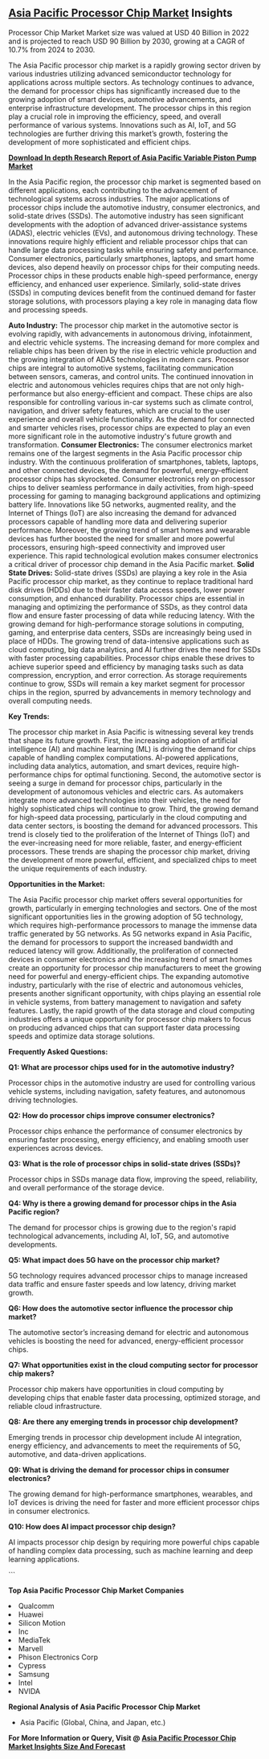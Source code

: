 <h2><a href="https://www.verifiedmarketreports.com/download-sample/?rid=342820&amp;utm_source=Github-Feb&amp;utm_medium=219" target="_blank">Asia Pacific Processor Chip Market</a> Insights</h2><p>Processor Chip Market Market size was valued at USD 40 Billion in 2022 and is projected to reach USD 90 Billion by 2030, growing at a CAGR of 10.7% from 2024 to 2030.</p><p><p>The Asia Pacific processor chip market is a rapidly growing sector driven by various industries utilizing advanced semiconductor technology for applications across multiple sectors. As technology continues to advance, the demand for processor chips has significantly increased due to the growing adoption of smart devices, automotive advancements, and enterprise infrastructure development. The processor chips in this region play a crucial role in improving the efficiency, speed, and overall performance of various systems. Innovations such as AI, IoT, and 5G technologies are further driving this market’s growth, fostering the development of more sophisticated and efficient chips.</p> <p><a href="#"><p><strong>Download In depth Research Report of <a href="https://www.verifiedmarketreports.com/download-sample/?rid=236118&amp;utm_source=Pulse-Dec&amp;utm_medium=219" target="_blank">Asia Pacific Variable Piston Pump Market</a></strong></p></a></p> <p>In the Asia Pacific region, the processor chip market is segmented based on different applications, each contributing to the advancement of technological systems across industries. The major applications of processor chips include the automotive industry, consumer electronics, and solid-state drives (SSDs). The automotive industry has seen significant developments with the adoption of advanced driver-assistance systems (ADAS), electric vehicles (EVs), and autonomous driving technology. These innovations require highly efficient and reliable processor chips that can handle large data processing tasks while ensuring safety and performance. Consumer electronics, particularly smartphones, laptops, and smart home devices, also depend heavily on processor chips for their computing needs. Processor chips in these products enable high-speed performance, energy efficiency, and enhanced user experience. Similarly, solid-state drives (SSDs) in computing devices benefit from the continued demand for faster storage solutions, with processors playing a key role in managing data flow and processing speeds.</p> <p><strong>Auto Industry:</strong> The processor chip market in the automotive sector is evolving rapidly, with advancements in autonomous driving, infotainment, and electric vehicle systems. The increasing demand for more complex and reliable chips has been driven by the rise in electric vehicle production and the growing integration of ADAS technologies in modern cars. Processor chips are integral to automotive systems, facilitating communication between sensors, cameras, and control units. The continued innovation in electric and autonomous vehicles requires chips that are not only high-performance but also energy-efficient and compact. These chips are also responsible for controlling various in-car systems such as climate control, navigation, and driver safety features, which are crucial to the user experience and overall vehicle functionality. As the demand for connected and smarter vehicles rises, processor chips are expected to play an even more significant role in the automotive industry's future growth and transformation. <strong>Consumer Electronics:</strong> The consumer electronics market remains one of the largest segments in the Asia Pacific processor chip industry. With the continuous proliferation of smartphones, tablets, laptops, and other connected devices, the demand for powerful, energy-efficient processor chips has skyrocketed. Consumer electronics rely on processor chips to deliver seamless performance in daily activities, from high-speed processing for gaming to managing background applications and optimizing battery life. Innovations like 5G networks, augmented reality, and the Internet of Things (IoT) are also increasing the demand for advanced processors capable of handling more data and delivering superior performance. Moreover, the growing trend of smart homes and wearable devices has further boosted the need for smaller and more powerful processors, ensuring high-speed connectivity and improved user experience. This rapid technological evolution makes consumer electronics a critical driver of processor chip demand in the Asia Pacific market. <strong>Solid State Drives:</strong> Solid-state drives (SSDs) are playing a key role in the Asia Pacific processor chip market, as they continue to replace traditional hard disk drives (HDDs) due to their faster data access speeds, lower power consumption, and enhanced durability. Processor chips are essential in managing and optimizing the performance of SSDs, as they control data flow and ensure faster processing of data while reducing latency. With the growing demand for high-performance storage solutions in computing, gaming, and enterprise data centers, SSDs are increasingly being used in place of HDDs. The growing trend of data-intensive applications such as cloud computing, big data analytics, and AI further drives the need for SSDs with faster processing capabilities. Processor chips enable these drives to achieve superior speed and efficiency by managing tasks such as data compression, encryption, and error correction. As storage requirements continue to grow, SSDs will remain a key market segment for processor chips in the region, spurred by advancements in memory technology and overall computing needs. <p><strong>Key Trends:</strong></p> <p>The processor chip market in Asia Pacific is witnessing several key trends that shape its future growth. First, the increasing adoption of artificial intelligence (AI) and machine learning (ML) is driving the demand for chips capable of handling complex computations. AI-powered applications, including data analytics, automation, and smart devices, require high-performance chips for optimal functioning. Second, the automotive sector is seeing a surge in demand for processor chips, particularly in the development of autonomous vehicles and electric cars. As automakers integrate more advanced technologies into their vehicles, the need for highly sophisticated chips will continue to grow. Third, the growing demand for high-speed data processing, particularly in the cloud computing and data center sectors, is boosting the demand for advanced processors. This trend is closely tied to the proliferation of the Internet of Things (IoT) and the ever-increasing need for more reliable, faster, and energy-efficient processors. These trends are shaping the processor chip market, driving the development of more powerful, efficient, and specialized chips to meet the unique requirements of each industry. <p><strong>Opportunities in the Market:</strong></p> <p>The Asia Pacific processor chip market offers several opportunities for growth, particularly in emerging technologies and sectors. One of the most significant opportunities lies in the growing adoption of 5G technology, which requires high-performance processors to manage the immense data traffic generated by 5G networks. As 5G networks expand in Asia Pacific, the demand for processors to support the increased bandwidth and reduced latency will grow. Additionally, the proliferation of connected devices in consumer electronics and the increasing trend of smart homes create an opportunity for processor chip manufacturers to meet the growing need for powerful and energy-efficient chips. The expanding automotive industry, particularly with the rise of electric and autonomous vehicles, presents another significant opportunity, with chips playing an essential role in vehicle systems, from battery management to navigation and safety features. Lastly, the rapid growth of the data storage and cloud computing industries offers a unique opportunity for processor chip makers to focus on producing advanced chips that can support faster data processing speeds and optimize data storage solutions. <p><strong>Frequently Asked Questions:</strong></p> <p><strong>Q1: What are processor chips used for in the automotive industry?</strong></p> <p>Processor chips in the automotive industry are used for controlling various vehicle systems, including navigation, safety features, and autonomous driving technologies.</p> <p><strong>Q2: How do processor chips improve consumer electronics?</strong></p> <p>Processor chips enhance the performance of consumer electronics by ensuring faster processing, energy efficiency, and enabling smooth user experiences across devices.</p> <p><strong>Q3: What is the role of processor chips in solid-state drives (SSDs)?</strong></p> <p>Processor chips in SSDs manage data flow, improving the speed, reliability, and overall performance of the storage device.</p> <p><strong>Q4: Why is there a growing demand for processor chips in the Asia Pacific region?</strong></p> <p>The demand for processor chips is growing due to the region's rapid technological advancements, including AI, IoT, 5G, and automotive developments.</p> <p><strong>Q5: What impact does 5G have on the processor chip market?</strong></p> <p>5G technology requires advanced processor chips to manage increased data traffic and ensure faster speeds and low latency, driving market growth.</p> <p><strong>Q6: How does the automotive sector influence the processor chip market?</strong></p> <p>The automotive sector’s increasing demand for electric and autonomous vehicles is boosting the need for advanced, energy-efficient processor chips.</p> <p><strong>Q7: What opportunities exist in the cloud computing sector for processor chip makers?</strong></p> <p>Processor chip makers have opportunities in cloud computing by developing chips that enable faster data processing, optimized storage, and reliable cloud infrastructure.</p> <p><strong>Q8: Are there any emerging trends in processor chip development?</strong></p> <p>Emerging trends in processor chip development include AI integration, energy efficiency, and advancements to meet the requirements of 5G, automotive, and data-driven applications.</p> <p><strong>Q9: What is driving the demand for processor chips in consumer electronics?</strong></p> <p>The growing demand for high-performance smartphones, wearables, and IoT devices is driving the need for faster and more efficient processor chips in consumer electronics.</p> <p><strong>Q10: How does AI impact processor chip design?</strong></p> <p>AI impacts processor chip design by requiring more powerful chips capable of handling complex data processing, such as machine learning and deep learning applications.</p> ```</p><p><strong>Top Asia Pacific Processor Chip Market Companies</strong></p><div data-test-id=""><p><li>Qualcomm</li><li> Huawei</li><li> Silicon Motion</li><li> Inc</li><li> MediaTek</li><li> Marvell</li><li> Phison Electronics Corp</li><li> Cypress</li><li> Samsung</li><li> Intel</li><li> NVIDA</li></p><div><strong>Regional Analysis of&nbsp;Asia Pacific Processor Chip Market</strong></div><ul><li dir="ltr"><p dir="ltr">Asia Pacific (Global, China, and Japan, etc.)</p></li></ul><p><strong>For More Information or Query, Visit @&nbsp;</strong><strong><a href="https://www.verifiedmarketreports.com/product/processor-chip-market/?utm_source=Github-Feb&amp;utm_medium=219" target="_blank">Asia Pacific Processor Chip Market Insights Size And Forecast</a></strong></p></div><h2>&nbsp;</h2><div data-test-id="">&nbsp;</div>
